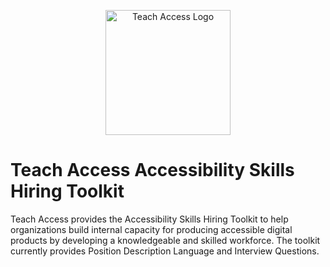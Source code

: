 <p align="center"><img src="https://kristinaengland.github.io/accessibility-skills-hiring-toolkit/images/teach_access_logo.svg" alt="Teach Access Logo" width=200></p>
<h1>Teach Access Accessibility Skills Hiring Toolkit</h1>
<p>Teach Access provides the Accessibility Skills Hiring Toolkit to help organizations build internal capacity for producing accessible digital products by developing a knowledgeable and skilled workforce. The toolkit currently provides Position Description Language and Interview Questions.</p>

